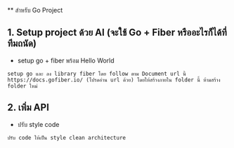 ** สำหรับ Go Project

## 1. Setup project ด้วย AI (จะใช้ Go + Fiber หรืออะไรก็ได้ที่ทีมถนัด)

- setup go + fiber พร้อม Hello World

```
setup go และ ลง library fiber โดย follow ตาม Document url นี้ https://docs.gofiber.io/ (โปรดอ่าน url ด้วย) โดยให้สร้างภายใน folder นี้ ห้ามสร้าง folder ใหม่
```

## 2. เพิ่ม API

- ปรับ style code

```
ปรับ code ให้เป็น style clean architecture
```